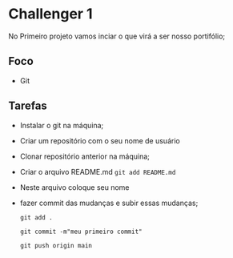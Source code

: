 # Challenger 1

No Primeiro projeto vamos inciar o que virá a ser nosso portifólio;

## Foco 
- Git

## Tarefas
- Instalar o git na máquina;
- Criar um repositório com o seu nome de usuário 
- Clonar repositório anterior na máquina;
- Criar o arquivo README.md
    ```git add README.md``` 
- Neste arquivo coloque seu nome
- fazer commit das mudanças e subir essas mudanças;

    ```git add .``` 

    ```git commit -m"meu primeiro commit"``` 

    ```git push origin main``` 

    